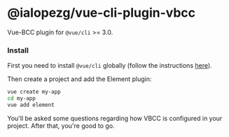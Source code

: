 # @ialopezg/vue-cli-plugin-vbcc

Vue-BCC plugin for `@vue/cli` >= 3.0.

### Install

First you need to install `@vue/cli` globally (follow the instructions [here](https://cli.vuejs.org/)).

Then create a project and add the Element plugin:

```bash
vue create my-app
cd my-app
vue add element
```

You'll be asked some questions regarding how VBCC is configured in your project. After that, you're good to go.